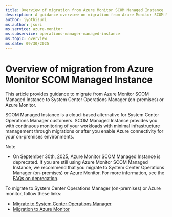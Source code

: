```yaml
---
title: Overview of migration from Azure Monitor SCOM Managed Instance
description: A guidance overview on migration from Azure Monitor SCOM Managed Instance to System Center Operations Manager or Azure Monitor.
author: jyothisuri
ms.author: jsuri
ms.service: azure-monitor
ms.subservice: operations-manager-managed-instance
ms.topic: overview
ms.date: 09/30/2025
---
```


# Overview of migration from Azure Monitor SCOM Managed Instance

This article provides guidance to migrate from Azure Monitor SCOM Managed Instance to System Center Operations Manager (on-premises) or Azure Monitor.    

SCOM Managed Instance is a cloud-based alternative for System Center Operations Manager customers. SCOM Managed Instance provides you with continuous monitoring of your workloads with minimal infrastructure management through migrations or after you enable Azure connectivity for your on-premises environments.

> [!Note]
> - On September 30th, 2025, Azure Monitor SCOM Managed Instance is deprecated. If you are still using Azure Monitor SCOM Managed Instance, we recommend that you migrate to System Center Operations Manager (on-premises) or Azure Monitor. For more information, see the [FAQs on deprecation](migration-faq-scom-manage-instance.yml).

To migrate to System Center Operations Manager (on-premises) or Azure monitor, follow these links:
- [Migrate to System Center Operations Manager](migrate-to-operations-manager.md)  
- [Migration to Azure Monitor](migrate-to-azure-monitor.md)  

